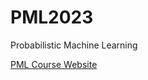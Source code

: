 # PML2023

Probabilistic Machine Learning

[PML Course Website](!https://nipunbatra.github.io/pml2023/)
